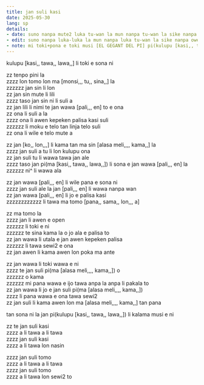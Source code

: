 ```yaml
---
title: jan suli kasi
date: 2025-05-30
lang: sp
details:
- date: suno nanpa mute2 luka tu-wan la mun nanpa tu-wan la sike nanpa owe mute2 mute2 wan  
- edit: suno nanpa luka-luka la mun nanpa luka tu-wan la sike nanpa owe mute2 luka  
- note: mi toki+pona e toki musi [EL GEGANT DEL PI] pi(kulupu [kasi,, tawa,, lawa,,])
---
```


kulupu [kasi,, tawa,, lawa,,] li toki e sona ni  

zz tenpo pini la  
zzzz lon tomo lon ma [monsi,,, tu,, sina,,] la  
zzzzzz jan sin li lon  
zz jan sin mute li lili  
zzzz taso jan sin ni li suli a  
zz jan lili li nimi te jan wawa [pali,,, en] to e ona  
zz ona li suli a la  
zzzz ona li awen kepeken palisa kasi suli  
zzzzzz li moku e telo tan linja telo suli  
zz ona li wile e telo mute a

zz jan [ko,, lon,,,] li kama tan ma sin [alasa meli,,,, kama,,] la  
zzzz jan suli a tu li lon kulupu ona  
zz jan suli tu li wawa tawa jan ale  
zzzz taso jan pi(ma [kasi,, tawa,, lawa,,]) li sona e jan wawa [pali,,, en] la  
zzzzzz ni^ li wawa ala  

zz jan wawa [pali,,, en] li wile pana e sona ni  
zzzz jan suli ale la jan [pali,,, en] li wawa nanpa wan  
zz jan wawa [pali,,, en] li jo e palisa kasi  
zzzzzzzzzzzz li tawa ma tomo [pana,, sama,, lon,,, a]  

zz ma tomo la  
zzzz jan li awen e open  
zzzzzz li toki e ni  
zzzzzz te sina kama la o jo ala e palisa to  
zz jan wawa li utala e jan awen kepeken palisa  
zzzzzz li tawa sewi2 e ona  
zz jan awen li kama awen lon poka ma ante  

zz jan wawa li toki wawa e ni  
zzzz te jan suli pi(ma [alasa meli,,,, kama,,]) o  
zzzzzz o kama  
zzzzzz mi pana wawa e ijo tawa anpa la anpa li pakala to  
zz jan wawa li jo e jan suli pi(ma [alasa meli,,,, kama,,])  
zzzz li pana wawa e ona tawa sewi2  
zz jan suli li kama awen lon ma [alasa meli,,,, kama,,] tan pana  

tan sona ni la jan pi(kulupu [kasi,, tawa,, lawa,,]) li kalama musi e ni  

zz te jan suli kasi  
zzzz a li tawa a li tawa  
zzzz jan suli kasi  
zzzz a li tawa lon nasin  

zzzz jan suli tomo  
zzzz a li tawa a li tawa  
zzzz jan suli tomo  
zzzz a li tawa lon sewi2 to  

